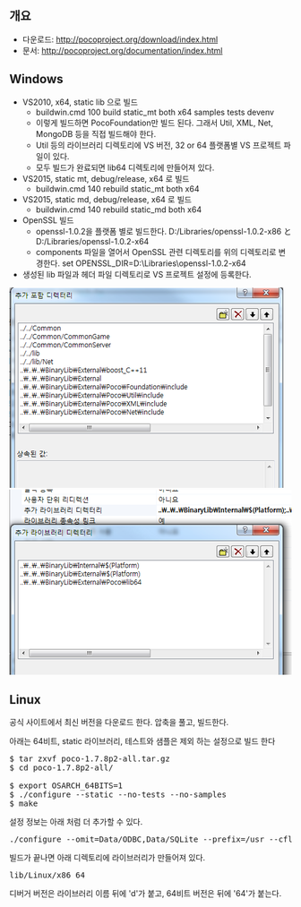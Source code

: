## 개요
- 다운로드: http://pocoproject.org/download/index.html
- 문서: http://pocoproject.org/documentation/index.html


## Windows
- VS2010, x64, static lib 으로 빌드
    - buildwin.cmd 100 build static_mt both x64 samples tests devenv
    - 이렇게 빌드하면 PocoFoundation만 빌드 된다. 그래서 Util, XML, Net, MongoDB 등을 직접 빌드해야 한다.
    - Util 등의 라이브러리 디렉토리에 VS 버전, 32 or 64 플랫폼별 VS 프로젝트 파일이 있다.
    - 모두 빌드가 완료되면 lib64 디렉토리에 만들어져 있다.
- VS2015, static mt, debug/release, x64 로 빌드
    - buildwin.cmd 140 rebuild static_mt both x64
- VS2015, static md, debug/release, x64 로 빌드
    - buildwin.cmd 140 rebuild static_md both x64
- OpenSSL 빌드
    - openssl-1.0.2을 플랫폼 별로 빌드한다. D:/Libraries/openssl-1.0.2-x86 と D:/Libraries/openssl-1.0.2-x64
    - components 파일을 열어서 OpenSSL 관련 디렉토리를 위의 디렉토리로 변경한다. set OPENSSL_DIR=D:\Libraries\openssl-1.0.2-x64
- 생성된 lib 파일과 헤더 파일 디렉토리로 VS 프로젝트 설정에 등록한다.
<img src="resource\PocoVCInclude.png">
<img src="resource\PocoVCLib.png">
  

  
## Linux

공식 사이트에서 최신 버전을 다운로드 한다.
압축을 풀고, 빌드한다. 
  
아래는 64비트, static 라이브러리, 테스트와 샘플은 제외 하는 설정으로 빌드 한다
<pre>
$ tar zxvf poco-1.7.8p2-all.tar.gz
$ cd poco-1.7.8p2-all/
 
$ export OSARCH_64BITS=1
$ ./configure --static --no-tests --no-samples
$ make
</pre>

설정 정보는 아래 처럼 더 추가할 수 있다.
<pre>
./configure --omit=Data/ODBC,Data/SQLite --prefix=/usr --cflags=-fPIC --cflags=-std=c++11 --static --shared  --no-tests --no-samples
</pre>

빌드가 끝나면 아래 디렉토리에 라이브러리가 만들어져 있다.
<pre>
lib/Linux/x86_64
</pre>
 
디버거 버전은 라이브러리 이름 뒤에 'd'가 붙고, 64비트 버전은 뒤에 '64'가 붙는다.  


